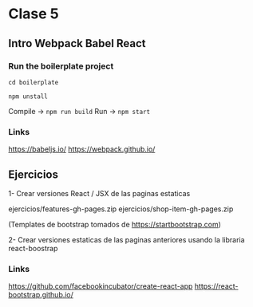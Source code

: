 # Clase 5

## Intro Webpack Babel React

### Run the boilerplate project

`cd boilerplate`

`npm unstall`

Compile -> `npm run build`
Run -> `npm start`

### Links

https://babeljs.io/
https://webpack.github.io/

## Ejercicios

1-  Crear versiones React / JSX de las paginas estaticas 

ejercicios/features-gh-pages.zip
ejercicios/shop-item-gh-pages.zip

(Templates de bootstrap tomados de https://startbootstrap.com)

2- Crear versiones estaticas de las paginas anteriores usando la libraria react-boostrap

### Links

https://github.com/facebookincubator/create-react-app
https://react-bootstrap.github.io/

